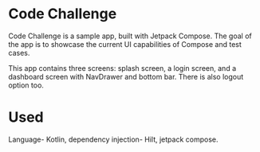 # Code Challenge
Code Challenge is a sample app, built with Jetpack Compose.
The goal of the app is to showcase the current UI capabilities of Compose and test cases.

This app contains three screens: splash screen, a login screen, and a dashboard screen with NavDrawer and bottom bar.
There is also logout option too.

# Used
Language- Kotlin, dependency injection- Hilt, jetpack compose.

